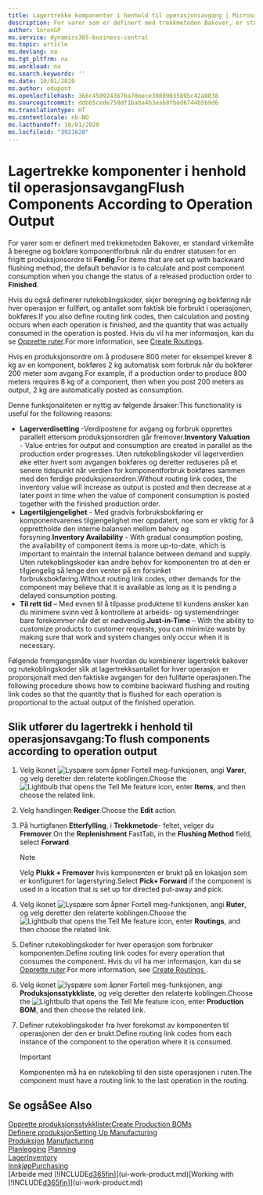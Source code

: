 ```yaml
---
title: Lagertrekke komponenter i henhold til operasjonsavgang | Microsoft-dokumentasjon
description: For varer som er definert med trekkmetoden Bakover, er standard virkemåte å beregne og bokføre komponentforbruk når du endrer statusen for en frigitt produksjonsordre til **Ferdig**. Hvis du vil ha mer informasjon, kan du se Trekkmetode.
author: SorenGP
ms.service: dynamics365-business-central
ms.topic: article
ms.devlang: na
ms.tgt_pltfrm: na
ms.workload: na
ms.search.keywords: ''
ms.date: 10/01/2020
ms.author: edupont
ms.openlocfilehash: 366c450924367ba70eece30809035895c42a0838
ms.sourcegitcommit: ddbb5cede750df1baba4b3eab8fbed6744b5b9d6
ms.translationtype: HT
ms.contentlocale: nb-NO
ms.lasthandoff: 10/01/2020
ms.locfileid: "3921620"
---
```

# <a name="flush-components-according-to-operation-output"></a><span data-ttu-id="867a1-104">Lagertrekke komponenter i henhold til operasjonsavgang</span><span class="sxs-lookup"><span data-stu-id="867a1-104">Flush Components According to Operation Output</span></span>
<span data-ttu-id="867a1-105">For varer som er definert med trekkmetoden Bakover, er standard virkemåte å beregne og bokføre komponentforbruk når du endrer statusen for en frigitt produksjonsordre til **Ferdig**.</span><span class="sxs-lookup"><span data-stu-id="867a1-105">For items that are set up with backward flushing method, the default behavior is to calculate and post component consumption when you change the status of a released production order to **Finished**.</span></span>  

<span data-ttu-id="867a1-106">Hvis du også definerer rutekoblingskoder, skjer beregning og bokføring når hver operasjon er fullført, og antallet som faktisk ble forbrukt i operasjonen, bokføres.</span><span class="sxs-lookup"><span data-stu-id="867a1-106">If you also define routing link codes, then calculation and posting occurs when each operation is finished, and the quantity that was actually consumed in the operation is posted.</span></span> <span data-ttu-id="867a1-107">Hvis du vil ha mer informasjon, kan du se [Opprette ruter](production-how-to-create-routings.md).</span><span class="sxs-lookup"><span data-stu-id="867a1-107">For more information, see [Create Routings](production-how-to-create-routings.md).</span></span>  

<span data-ttu-id="867a1-108">Hvis en produksjonsordre om å produsere 800 meter for eksempel krever 8 kg av en komponent, bokføres 2 kg automatisk som forbruk når du bokfører 200 meter som avgang.</span><span class="sxs-lookup"><span data-stu-id="867a1-108">For example, if a production order to produce 800 meters requires 8 kg of a component, then when you post 200 meters as output, 2 kg are automatically posted as consumption.</span></span>  

<span data-ttu-id="867a1-109">Denne funksjonaliteten er nyttig av følgende årsaker:</span><span class="sxs-lookup"><span data-stu-id="867a1-109">This functionality is useful for the following reasons:</span></span>  

-   <span data-ttu-id="867a1-110">**Lagerverdisetting** -Verdipostene for avgang og forbruk opprettes parallelt ettersom produksjonsordren går fremover.</span><span class="sxs-lookup"><span data-stu-id="867a1-110">**Inventory Valuation** - Value entries for output and consumption are created in parallel as the production order progresses.</span></span> <span data-ttu-id="867a1-111">Uten rutekoblingskoder vil lagerverdien øke etter hvert som avgangen bokføres og deretter reduseres på et senere tidspunkt når verdien for komponentforbruk bokføres sammen med den ferdige produksjonsordren.</span><span class="sxs-lookup"><span data-stu-id="867a1-111">Without routing link codes, the inventory value will increase as output is posted and then decrease at a later point in time when the value of component consumption is posted together with the finished production order.</span></span>  
-   <span data-ttu-id="867a1-112">**Lagertilgjengelighet** - Med gradvis forbruksbokføring er komponentvarenes tilgjengelighet mer oppdatert, noe som er viktig for å opprettholde den interne balansen mellom behov og forsyning.</span><span class="sxs-lookup"><span data-stu-id="867a1-112">**Inventory Availability** - With gradual consumption posting, the availability of component items is more up-to-date, which is important to maintain the internal balance between demand and supply.</span></span> <span data-ttu-id="867a1-113">Uten rutekoblingskoder kan andre behov for komponenten tro at den er tilgjengelig så lenge den venter på en forsinket forbruksbokføring.</span><span class="sxs-lookup"><span data-stu-id="867a1-113">Without routing link codes, other demands for the component may believe that it is available as long as it is pending a delayed consumption posting.</span></span>  
-   <span data-ttu-id="867a1-114">**Til rett tid** – Med evnen til å tilpasse produktene til kundens ønsker kan du minimere svinn ved å kontrollere at arbeids- og systemendringer bare forekommer når det er nødvendig.</span><span class="sxs-lookup"><span data-stu-id="867a1-114">**Just-in-Time** – With the ability to customize products to customer requests, you can minimize waste by making sure that work and system changes only occur when it is necessary.</span></span>  

<span data-ttu-id="867a1-115">Følgende fremgangsmåte viser hvordan du kombinerer lagertrekk bakover og rutekoblingskoder slik at lagertrekksantallet for hver operasjon er proporsjonalt med den faktiske avgangen for den fullførte operasjonen.</span><span class="sxs-lookup"><span data-stu-id="867a1-115">The following procedure shows how to combine backward flushing and routing link codes so that the quantity that is flushed for each operation is proportional to the actual output of the finished operation.</span></span>  

## <a name="to-flush-components-according-to-operation-output"></a><span data-ttu-id="867a1-116">Slik utfører du lagertrekk i henhold til operasjonsavgang:</span><span class="sxs-lookup"><span data-stu-id="867a1-116">To flush components according to operation output</span></span>  
1.  <span data-ttu-id="867a1-117">Velg ikonet ![Lyspære som åpner Fortell meg-funksjonen](media/ui-search/search_small.png "Fortell hva du vil gjøre"), angi **Varer**, og velg deretter den relaterte koblingen.</span><span class="sxs-lookup"><span data-stu-id="867a1-117">Choose the ![Lightbulb that opens the Tell Me feature](media/ui-search/search_small.png "Tell me what you want to do") icon, enter **Items**, and then choose the related link.</span></span>  
2.  <span data-ttu-id="867a1-118">Velg handlingen **Rediger**.</span><span class="sxs-lookup"><span data-stu-id="867a1-118">Choose the **Edit** action.</span></span>  
3.  <span data-ttu-id="867a1-119">På hurtigfanen **Etterfylling**, i **Trekkmetode**- feltet, velger du **Fremover**.</span><span class="sxs-lookup"><span data-stu-id="867a1-119">On the **Replenishment** FastTab, in the **Flushing Method** field, select **Forward**.</span></span>  

    > [!NOTE]  
    >  <span data-ttu-id="867a1-120">Velg **Plukk + Fremover** hvis komponenten er brukt på en lokasjon som er konfigurert for lagerstyring.</span><span class="sxs-lookup"><span data-stu-id="867a1-120">Select **Pick+ Forward** if the component is used in a location that is set up for directed put-away and pick.</span></span>  

4.  <span data-ttu-id="867a1-121">Velg ikonet ![Lyspære som åpner Fortell meg-funksjonen](media/ui-search/search_small.png "Fortell hva du vil gjøre"), angi **Ruter**, og velg deretter den relaterte koblingen.</span><span class="sxs-lookup"><span data-stu-id="867a1-121">Choose the ![Lightbulb that opens the Tell Me feature](media/ui-search/search_small.png "Tell me what you want to do") icon, enter **Routings**, and then choose the related link.</span></span>  
5.  <span data-ttu-id="867a1-122">Definer rutekoblingskoder for hver operasjon som forbruker komponenten.</span><span class="sxs-lookup"><span data-stu-id="867a1-122">Define routing link codes for every operation that consumes the component.</span></span> <span data-ttu-id="867a1-123">Hvis du vil ha mer informasjon, kan du se [Opprette ruter](production-how-to-create-routings.md).</span><span class="sxs-lookup"><span data-stu-id="867a1-123">For more information, see [Create Routings ](production-how-to-create-routings.md).</span></span>  
6.  <span data-ttu-id="867a1-124">Velg ikonet ![lyspære som åpner Fortell meg-funksjonen](media/ui-search/search_small.png "Fortell hva du vil gjøre"), angi **Produksjonsstykkliste**, og velg deretter den relaterte koblingen.</span><span class="sxs-lookup"><span data-stu-id="867a1-124">Choose the ![Lightbulb that opens the Tell Me feature](media/ui-search/search_small.png "Tell me what you want to do") icon, enter **Production BOM**, and then choose the related link.</span></span>  
7.  <span data-ttu-id="867a1-125">Definer rutekoblingskoder fra hver forekomst av komponenten til operasjonen der den er brukt.</span><span class="sxs-lookup"><span data-stu-id="867a1-125">Define routing link codes from each instance of the component to the operation where it is consumed.</span></span>

    > [!IMPORTANT]  
    >  <span data-ttu-id="867a1-126">Komponenten må ha en rutekobling til den siste operasjonen i ruten.</span><span class="sxs-lookup"><span data-stu-id="867a1-126">The component must have a routing link to the last operation in the routing.</span></span>  

## <a name="see-also"></a><span data-ttu-id="867a1-127">Se også</span><span class="sxs-lookup"><span data-stu-id="867a1-127">See Also</span></span>  
[<span data-ttu-id="867a1-128">Opprette produksjonsstykklister</span><span class="sxs-lookup"><span data-stu-id="867a1-128">Create Production BOMs</span></span>](production-how-to-create-production-boms.md)  
[<span data-ttu-id="867a1-129">Definere produksjon</span><span class="sxs-lookup"><span data-stu-id="867a1-129">Setting Up Manufacturing</span></span>](production-configure-production-processes.md)  
<span data-ttu-id="867a1-130">[Produksjon](production-manage-manufacturing.md)  </span><span class="sxs-lookup"><span data-stu-id="867a1-130">[Manufacturing](production-manage-manufacturing.md)  </span></span>  
<span data-ttu-id="867a1-131">[Planlegging](production-planning.md) </span><span class="sxs-lookup"><span data-stu-id="867a1-131">[Planning](production-planning.md) </span></span>  
[<span data-ttu-id="867a1-132">Lager</span><span class="sxs-lookup"><span data-stu-id="867a1-132">Inventory</span></span>](inventory-manage-inventory.md)  
[<span data-ttu-id="867a1-133">Innkjøp</span><span class="sxs-lookup"><span data-stu-id="867a1-133">Purchasing</span></span>](purchasing-manage-purchasing.md)  
<span data-ttu-id="867a1-134">[Arbeide med [!INCLUDE[d365fin](includes/d365fin_md.md)]](ui-work-product.md)</span><span class="sxs-lookup"><span data-stu-id="867a1-134">[Working with [!INCLUDE[d365fin](includes/d365fin_md.md)]](ui-work-product.md)</span></span>
